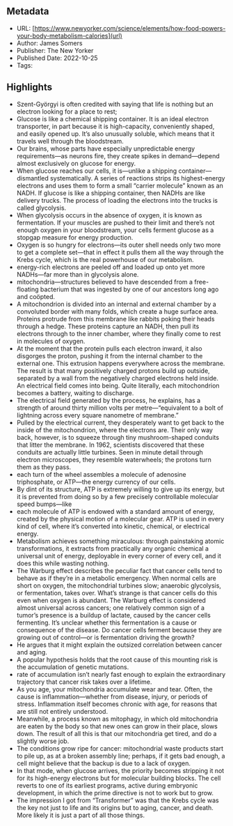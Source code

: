## Metadata
* URL: [https://www.newyorker.com/science/elements/how-food-powers-your-body-metabolism-calories](url)
* Author: James Somers
* Publisher: The New Yorker
* Published Date: 2022-10-25
* Tags: 

## Highlights
* Szent-Györgyi is often credited with saying that life is nothing but an electron looking for a place to rest;
* Glucose is like a chemical shipping container. It is an ideal electron transporter, in part because it is high-capacity, conveniently shaped, and easily opened up. It’s also unusually soluble, which means that it travels well through the bloodstream.
* Our brains, whose parts have especially unpredictable energy requirements—as neurons fire, they create spikes in demand—depend almost exclusively on glucose for energy.
* When glucose reaches our cells, it is—unlike a shipping container—dismantled systematically. A series of reactions strips its highest-energy electrons and uses them to form a small “carrier molecule” known as an NADH. If glucose is like a shipping container, then NADHs are like delivery trucks. The process of loading the electrons into the trucks is called glycolysis.
* When glycolysis occurs in the absence of oxygen, it is known as fermentation. If your muscles are pushed to their limit and there’s not enough oxygen in your bloodstream, your cells ferment glucose as a stopgap measure for energy production.
* Oxygen is so hungry for electrons—its outer shell needs only two more to get a complete set—that in effect it pulls them all the way through the Krebs cycle, which is the real powerhouse of our metabolism.
* energy-rich electrons are peeled off and loaded up onto yet more NADHs—far more than in glycolysis alone.
* mitochondria—structures believed to have descended from a free-floating bacterium that was ingested by one of our ancestors long ago and coöpted.
* A mitochondrion is divided into an internal and external chamber by a convoluted border with many folds, which create a huge surface area. Proteins protrude from this membrane like rabbits poking their heads through a hedge. These proteins capture an NADH, then pull its electrons through to the inner chamber, where they finally come to rest in molecules of oxygen.
* At the moment that the protein pulls each electron inward, it also disgorges the proton, pushing it from the internal chamber to the external one. This extrusion happens everywhere across the membrane. The result is that many positively charged protons build up outside, separated by a wall from the negatively charged electrons held inside. An electrical field comes into being. Quite literally, each mitochondrion becomes a battery, waiting to discharge.
* The electrical field generated by the process, he explains, has a strength of around thirty million volts per metre—“equivalent to a bolt of lightning across every square nanometre of membrane.”
* Pulled by the electrical current, they desperately want to get back to the inside of the mitochondrion, where the electrons are. Their only way back, however, is to squeeze through tiny mushroom-shaped conduits that litter the membrane. In 1962, scientists discovered that these conduits are actually little turbines. Seen in minute detail through electron microscopes, they resemble waterwheels; the protons turn them as they pass.
* each turn of the wheel assembles a molecule of adenosine triphosphate, or ATP—the energy currency of our cells.
* By dint of its structure, ATP is extremely willing to give up its energy, but it is prevented from doing so by a few precisely controllable molecular speed bumps—like
* each molecule of ATP is endowed with a standard amount of energy, created by the physical motion of a molecular gear. ATP is used in every kind of cell, where it’s converted into kinetic, chemical, or electrical energy.
* Metabolism achieves something miraculous: through painstaking atomic transformations, it extracts from practically any organic chemical a universal unit of energy, deployable in every corner of every cell, and it does this while wasting nothing.
* The Warburg effect describes the peculiar fact that cancer cells tend to behave as if they’re in a metabolic emergency. When normal cells are short on oxygen, the mitochondrial turbines slow; anaerobic glycolysis, or fermentation, takes over. What’s strange is that cancer cells do this even when oxygen is abundant. The Warburg effect is considered almost universal across cancers; one relatively common sign of a tumor’s presence is a buildup of lactate, caused by the cancer cells fermenting. It’s unclear whether this fermentation is a cause or consequence of the disease. Do cancer cells ferment because they are growing out of control—or is fermentation driving the growth?
* He argues that it might explain the outsized correlation between cancer and aging.
* A popular hypothesis holds that the root cause of this mounting risk is the accumulation of genetic mutations.
* rate of accumulation isn’t nearly fast enough to explain the extraordinary trajectory that cancer risk takes over a lifetime.
* As you age, your mitochondria accumulate wear and tear. Often, the cause is inflammation—whether from disease, injury, or periods of stress. Inflammation itself becomes chronic with age, for reasons that are still not entirely understood.
* Meanwhile, a process known as mitophagy, in which old mitochondria are eaten by the body so that new ones can grow in their place, slows down. The result of all this is that our mitochondria get tired, and do a slightly worse job.
* The conditions grow ripe for cancer: mitochondrial waste products start to pile up, as at a broken assembly line; perhaps, if it gets bad enough, a cell might believe that the backup is due to a lack of oxygen.
* In that mode, when glucose arrives, the priority becomes stripping it not for its high-energy electrons but for molecular building blocks. The cell reverts to one of its earliest programs, active during embryonic development, in which the prime directive is not to work but to grow.
* The impression I got from “Transformer” was that the Krebs cycle was the key not just to life and its origins but to aging, cancer, and death. More likely it is just a part of all those things.
